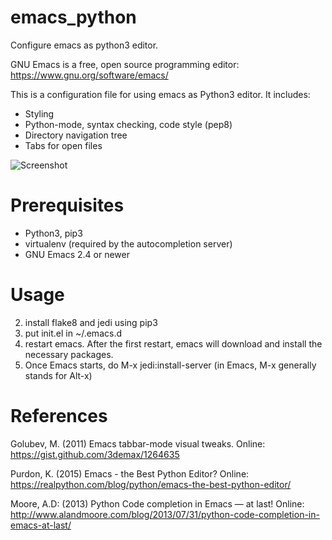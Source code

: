 # emacs_python
Configure emacs as python3 editor.

GNU Emacs is a free, open source programming editor: https://www.gnu.org/software/emacs/

This is a configuration file for using emacs as Python3 editor. It includes:
* Styling
* Python-mode, syntax checking, code style (pep8)
* Directory navigation tree
* Tabs for open files

![Screenshot](https://user-images.githubusercontent.com/679068/32171165-8b0b3728-bd77-11e7-8ca4-ad460faa6a11.png)

# Prerequisites
* Python3, pip3
* virtualenv (required by the autocompletion server)
* GNU Emacs 2.4 or newer

# Usage
2. install flake8 and jedi using pip3
3. put init.el in ~/.emacs.d
4. restart emacs. After the first restart, emacs will download and install the necessary packages.
5. Once Emacs starts, do M-x jedi:install-server (in Emacs, M-x generally stands for Alt-x)

# References
Golubev, M. (2011) Emacs tabbar-mode visual tweaks. Online: https://gist.github.com/3demax/1264635 

Purdon​, K. (2015) Emacs - the Best Python Editor? Online: https://realpython.com/blog/python/emacs-the-best-python-editor/

Moore, A.D: (2013) Python Code completion in Emacs — at last! Online: http://www.alandmoore.com/blog/2013/07/31/python-code-completion-in-emacs-at-last/
